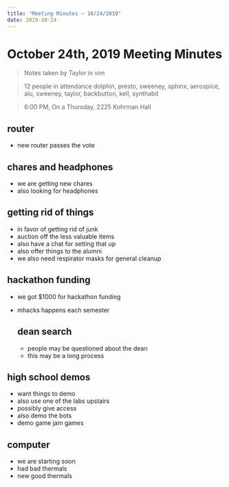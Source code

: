 ```yaml
---
title: "Meeting Minutes – 10/24/2019"
date: 2019-10-24
---
```

# October 24th, 2019 Meeting Minutes
> Notes taken by Taylor in vim

> 12 people in attendance dolphin, presto, sweeney, sphinx, aerospice, alu, sweeney, taylor, backbutton, kell, synthabit

> 6:00 PM, On a Thursday, 2225 Kohrman Hall

## router
* new router  passes the vote  

## chares and headphones
* we are getting new chares
* also looking for headphones

## getting rid of things
* in favor of getting rid of junk
* auction off the less valuable items
* also have a chat for setting that up
* also offer things to the alumni
* we also need respirator masks for general cleanup

## hackathon funding
* we got $1000 for hackathon funding
* mhacks happens each semester
  
  ## dean search
  * people may be questioned about the dean
  * this may be a long process

## high school demos
* want things to demo 
* also use one of the labs upstairs
* possibly give access 
* also demo the bots
* demo game jam games

## computer
* we are starting soon
* had bad thermals 
* new good thermals


